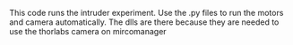 This code runs the intruder experiment. Use the .py files to run the motors and camera automatically. The dlls are there because they are needed to use the thorlabs camera on mircomanager
